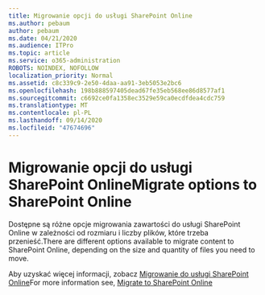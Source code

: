 ```yaml
---
title: Migrowanie opcji do usługi SharePoint Online
ms.author: pebaum
author: pebaum
ms.date: 04/21/2020
ms.audience: ITPro
ms.topic: article
ms.service: o365-administration
ROBOTS: NOINDEX, NOFOLLOW
localization_priority: Normal
ms.assetid: c8c339c9-2e50-4daa-aa91-3eb5053e2bc6
ms.openlocfilehash: 198b888597405dead67fe35eb568ee86d8577af1
ms.sourcegitcommit: c6692ce0fa1358ec3529e59ca0ecdfdea4cdc759
ms.translationtype: MT
ms.contentlocale: pl-PL
ms.lasthandoff: 09/14/2020
ms.locfileid: "47674696"
---
```

# <a name="migrate-options-to-sharepoint-online"></a><span data-ttu-id="b417e-102">Migrowanie opcji do usługi SharePoint Online</span><span class="sxs-lookup"><span data-stu-id="b417e-102">Migrate options to SharePoint Online</span></span>

<span data-ttu-id="b417e-103">Dostępne są różne opcje migrowania zawartości do usługi SharePoint Online w zależności od rozmiaru i liczby plików, które trzeba przenieść.</span><span class="sxs-lookup"><span data-stu-id="b417e-103">There are different options available to migrate content to SharePoint Online, depending on the size and quantity of files you need to move.</span></span>
  
<span data-ttu-id="b417e-104">Aby uzyskać więcej informacji, zobacz [Migrowanie do usługi SharePoint Online](https://go.microsoft.com/fwlink/?linkid-2022029)</span><span class="sxs-lookup"><span data-stu-id="b417e-104">For more information see, [Migrate to SharePoint Online](https://go.microsoft.com/fwlink/?linkid-2022029)</span></span>
  

